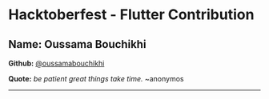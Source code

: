 # Hacktoberfest - Flutter Contribution

## Name: Oussama Bouchikhi

**Github:** [@oussamabouchikhi](https://github.com/oussamabouchikhi)

**Quote:** *be patient great things take time.* ~anonymos

---

